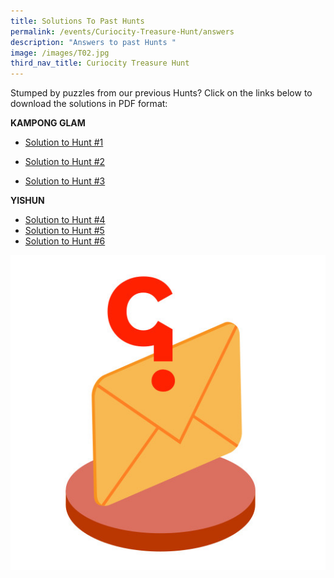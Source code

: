 ```yaml
---
title: Solutions To Past Hunts
permalink: /events/Curiocity-Treasure-Hunt/answers
description: "Answers to past Hunts "
image: /images/T02.jpg
third_nav_title: Curiocity Treasure Hunt
---
```

Stumped by puzzles from our previous Hunts? Click on the links below to download the solutions in PDF format:

**KAMPONG GLAM**

* [ Solution to Hunt #1](https://go.gov.sg/cth-hunt1-answers)

* [ Solution to Hunt #2](https://go.gov.sg/cth-hunt2-answers)
 
* [Solution to Hunt #3](https://go.gov.sg/cth-hunt3-answers)


**YISHUN**
* [Solution to Hunt #4](https://go.gov.sg/cth-hunt4-answers)
* [Solution to Hunt #5](https://go.gov.sg/cth-hunt5-answers)
* [Solution to Hunt #6](https://go.gov.sg/cth-hunt6-answers)

![Answers to past hunts](/images/T02.jpg)